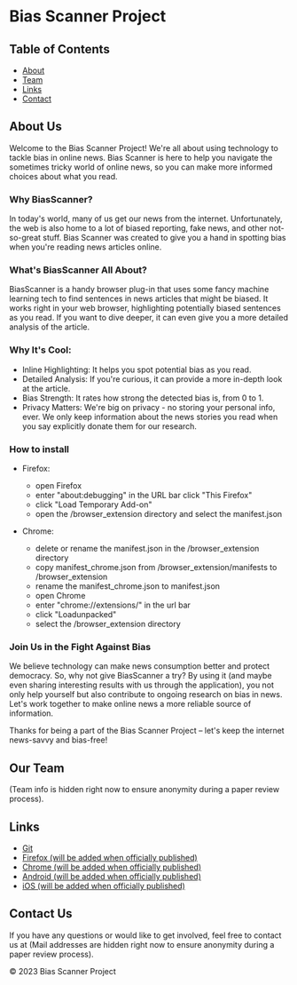 # Bias Scanner Project

## Table of Contents
- [About](#about)
- [Team](#team)
- [Links](#links)
- [Contact](#contact)

## About Us
Welcome to the Bias Scanner Project! We're all about using technology to tackle bias in online news. Bias Scanner is here to help you navigate the sometimes tricky world of online news, so you can make more informed choices about what you read.

### Why BiasScanner?
In today's world, many of us get our news from the internet. Unfortunately, the web is also home to a lot of biased reporting, fake news, and other not-so-great stuff. Bias Scanner was created to give you a hand in spotting bias when you're reading news articles online.

### What's BiasScanner All About?
BiasScanner is a handy browser plug-in that uses some fancy machine learning tech to find sentences in news articles that might be biased. It works right in your web browser, highlighting potentially biased sentences as you read. If you want to dive deeper, it can even give you a more detailed analysis of the article.

### Why It's Cool:
- Inline Highlighting: It helps you spot potential bias as you read.
- Detailed Analysis: If you're curious, it can provide a more in-depth look at the article.
- Bias Strength: It rates how strong the detected bias is, from 0 to 1.
- Privacy Matters: We're big on privacy - no storing your personal info, ever. We only keep information about the news stories you read when you say explicitly donate them for our research.

### How to install
- Firefox: 
    - open Firefox
    - enter "about:debugging" in the URL bar
     click "This Firefox"
    - click "Load Temporary Add-on"
    - open the /browser_extension directory and select the manifest.json

- Chrome:
  - delete or rename the manifest.json in the /browser_extension directory
  - copy manifest_chrome.json from /browser_extension/manifests to /browser_extension
  - rename the manifest_chrome.json to manifest.json
  - open Chrome
  - enter "chrome://extensions/" in the url bar
  - click "Loadunpacked"
  - select the /browser_extension directory

### Join Us in the Fight Against Bias
We believe technology can make news consumption better and protect democracy. So, why not give BiasScanner a try? By using it (and maybe even sharing interesting results with us through the application), you not only help yourself but also contribute to ongoing research on bias in news. Let's work together to make online news a more reliable source of information.

Thanks for being a part of the Bias Scanner Project – let's keep the internet news-savvy and bias-free!

## Our Team
(Team info is hidden right now to ensure anonymity during a paper review process).

## Links
- [Git](https://github.com/Information-Access-Research-Group-IARG/BiasScannerPublic)
- [Firefox (will be added when officially published)](https://www.example.com/link2)
- [Chrome (will be added when officially published)](https://www.example.com/link3)
- [Android (will be added when officially published)](https://www.example.com/link3)
- [iOS (will be added when officially published)](https://www.example.com/link3)

## Contact Us
If you have any questions or would like to get involved, feel free to contact us at (Mail addresses are hidden right now to ensure anonymity during a paper review process). 

&copy; 2023 Bias Scanner Project
